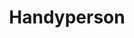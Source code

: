 --- 
title: "Handyperson"
description: "Handypeople can help with nearly anything within your house. It can often be cheaper than engaging a specialist.\n"
qualifier: "Experienced"
---